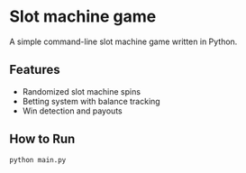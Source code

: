 # Slot machine game
A simple command-line slot machine game written in Python.  

## Features  
- Randomized slot machine spins  
- Betting system with balance tracking  
- Win detection and payouts  

## How to Run  
```sh
python main.py

